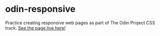 # odin-responsive

Practice creating responsive web pages as part of The Odin Project CSS track. [See the page live here!](https://palmwi2010.github.io/odin-responsive/)